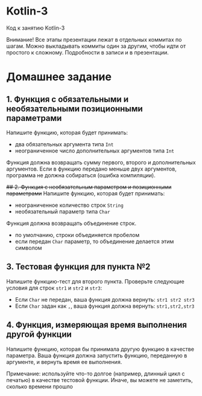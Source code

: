 # Kotlin-3
Код к занятию Kotlin-3

Внимание! Все этапы презентации лежат в отдельных коммитах по шагам.
Можно выкладывать коммиты один за другим, чтобы идти от простого к сложному.
Подробности в записи и в презентации.

# Домашнее задание


## 1. Функция с обязательными и необязательными позиционными параметрами
Напишите функцию, которая будет принимать:

- два обязательных аргумента типа `Int`
- неограниченное число дополнительных аргументов типа `Int`

Функция должна возвращать сумму первого, второго и дополнительных аргументов.
Если в функцию передано меньше двух аргументов, программа не должна собираться (ошибка компиляции).

~~## 2. Функция с необязательным параметром и позиционными параметрами~~
Напишите функцию, которая будет принимать:

- неограниченное количество строк `String`
- необязательный параметр типа `Char`

Функция должна возвращать объединение строк.

- по умолчанию, строки объединяется пробелом
- если передан `Char` параметр, то объединение делается этим символом

## 3. Тестовая функция для пункта №2
Напишите функцию-тест для второго пункта. Проверьте следующие условия для строк `str1` и `str2` и `str3`:

- Если `Char` не передан, ваша функция должна вернуть: `str1 str2 str3`
- Если `Char` задан как `,`, ваша функция должна вернуть: `str1,str2,str3`

## 4. Функция, измеряющая время выполнения другой функции

Напишите функцию, которая бы принимала другую функцию в качестве параметра.
Ваша функция должна запустить функцию, переданную в аргументе, и вернуть время ее выполнения.

Примечание: используйте что-то долгое (например, длинный цикл с печатью) в качестве тестовой функции. Иначе, вы можете
не заметить, сколько времени прошло
